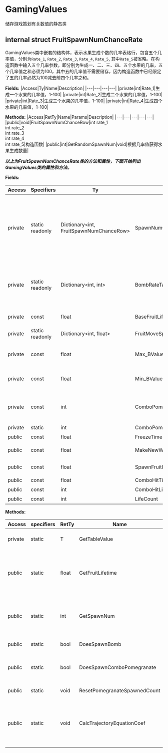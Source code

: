 # GamingValues
储存游戏策划有关数值的静态类
## internal struct FruitSpawnNumChanceRate
GamingValues类中嵌套的结构体，表示水果生成个数的几率表格行，包含五个几率值，分别为`Rate_1`, `Rate_2`, `Rate_3`, `Rate_4`, `Rate_5`, 其中`Rate_5`被省略。在构造函数中输入五个几率参数，即分别为生成一、二、三、四、五个水果的几率，五个几率值之和必须为100，其中五的几率值不需要储存，因为构造函数中已经限定了五的几率必然为100减去前四个几率之和。  

**Fields:**
|Access|Ty|Name|Description|
|---|---|---|---|
|private|int|Rate_1|生成一个水果的几率值，1-100|
|private|int|Rate_2|生成二个水果的几率值，1-100|
|private|int|Rate_3|生成三个水果的几率值，1-100|
|private|int|Rate_4|生成四个水果的几率值，1-100|

**Methods:**
|Access|RetTy|Name|Params|Description|
|---|---|---|---|---|
|public|void|FruitSpawnNumChanceRow|int rate_1<br/> int rate_2<br/> int rate_3<br/> int rate_4<br/> int rate_5|构造函数|
|public|int|GetRandomSpawnNum|void|根据几率值获得水果生成数量|  

***以上为FruitSpawnNumChanceRate类的方法和属性，下面开始列出GamingValues类的属性和方法。***    

**Fields:**  

|Access|Specifiers|Ty|Name|Description|
|---|---|---|---|---|
|private|static readonly|Dictionary<int, FruitSpawnNumChanceRow>|SpawnNumChanceRateTable|储存不同分段下生成不同数量水果的几率，键值表示该分段的上线，例如`{ 100, new FruitSpawnNumChanceRow(90, 10, 0, 0, 0) }`表示的是0-100分时，生成一个水果的几率为90%，生成两个水果的几率时10%，元素的排列必须按照键值大小由低到高|
|private|static readonly|Dictionary<int, int>|BombRateTable|不同分段下生成炸弹的几率，键的含义同上，值表示该分段下生成炸弹的几率，若生成炸弹将占用一个水果数量，例如`{200, 20}`表示101-200分段下，生成炸弹的几率为20%|
|private|const|float|BaseFruitLifetime|水果从生成到击中玩家的基础时间（秒）|
|private|static readonly|Dictionary<int, float>|FruitMoveSpeedMultiplierTable|不同分段下，水果移动的速度倍数|
|private|const|float|Max_BValueOfTrajectoryEquation|水果飞行抛物线使用`y=ax^2+b`进行描述，该属性为b值取值范围得最大值|
|private|const|float|Min_BValueOfTrajectoryEquation|水果飞行抛物线使用`y=ax^2+b`进行描述，该属性为b值取值范围得最小值|
|private|const|int|ComboPomegranate_Interval|允许生成连击石榴的分数间隔，例如，当该值为100时，分数到达500时可以允许生成总计5个连击石榴|
|private|static|int|ComboPomegranate_SpawnedCount|已生成的连击石榴数量|
|public|const|float|FreezeTime|冰冻香蕉触发效果的持续时间|
|public|const|float|MakeNewWaveCountdown|当所有水果都消失后，生成新一轮水果的时间间隔|
|public|const|float|SpawnFruitInterval|同一轮水果波次中，依次生成水果的时间间隔|
|public|const|float|ComboHitTime|连击石榴触发效果的持续时间|
|public|const|int|ComboHitLimit|连击石榴最大连击数|
|public|const|int|LifeCount|最大生命值|

**Methods:**  

|Access|specifiers|RetTy|Name|Params|Desc|
|---|---|---|---|---|---|
|private|static|T|GetTableValue|int score<br/>Dictionary<int, T>|从各个分段数值表格中获取对应值的模板函数|
|public|static|float|GetFruitLifetime|int wave 当前波数<br/>int score 当前分数|根据波数和分数，获得当前水果从生成到击中玩家的飞行时间，当波数小于等于5时，飞行时间为基础时间，大于5时，用分数获得飞行速度倍数后，除基础飞行时间，即为最终飞行时间|
|public|static|int|GetSpawnNum|int score 分数|根据分数获得新一波水果的生成个数，先获得该分段的生成数量表格行`FruitSpawnNumhanceRow`，然后从该行的几率中取得一个生成数量|
|public|static|bool|DoesSpawnBomb|int score|根据分数获得生成炸弹几率，然后判断是否要生成炸弹|
|public|static|bool|DoesSpawnComboPomegranate|int score|根据分数判断是否生成连击石榴,成功生成后已生成连击石榴数`ComboPomegranate_SpawnedCount	`将增加1|
|public|static|void|ResetPomegranateSpawnedCount|void|重置已生成连击石榴的数量为0，开始新游戏时调用|
|public|static|void|CalcTrajectoryEquationCoef|Vector3 origin 水果生成位置<br/>Vector3 target 水果飞行终点<br/>out float a<br/>out float b<br/> out float c|根据水果的起点和终点，获得其轨迹抛物线的abc系数值|
